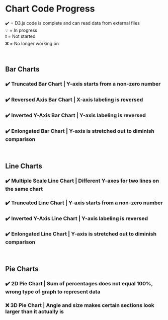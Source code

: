 # Chart Code Progress
✔️ = D3.js code is complete and can read data from external files <br>
💡 = In progress <br>
❗ = Not started <br>
❌ = No longer working on

<br>

## Bar Charts
### ✔️ Truncated Bar Chart | Y-axis starts from a non-zero number <br>
### ✔️ Reversed Axis Bar Chart | X-axis labeling is reversed <br>
### ✔️ Inverted Y-Axis Bar Chart | Y-axis labeling is reversed <br>
### ✔️ Enlongated Bar Chart | Y-axis is stretched out to diminish comparison <br>

<br>

## Line Charts
### ✔️ Multiple Scale Line Chart | Different Y-axes for two lines on the same chart <br>
### ✔️ Truncated Line Chart | Y-axis starts from a non-zero number <br>
### ✔️ Inverted Y-Axis Line Chart | Y-axis labeling is reversed <br>
### ✔️ Enlongated Line Chart | Y-axis is stretched out to diminish comparison <br>

<br>

## Pie Charts
### ✔️ 2D Pie Chart | Sum of percentages does not equal 100%, wrong type of graph to represent data <br>
### ❌ 3D Pie Chart | Angle and size makes certain sections look larger than it actually is <br>
